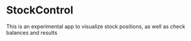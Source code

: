 # StockControl
This is an experimental app to visualize stock positions, as well as check balances and results

